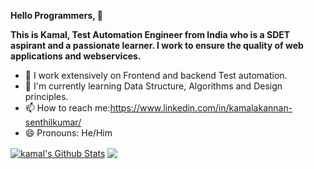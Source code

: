 **Hello Programmers, 👋**

**This is Kamal, Test Automation Engineer from India who is a SDET aspirant and a passionate learner.
I work to ensure the quality of web applications and webservices.**

* 🔭 I work extensively on Frontend and backend Test automation.
* 🌱 I'm currently learning Data Structure, Algorithms and Design principles.
* 📫 How to reach me:https://www.linkedin.com/in/kamalakannan-senthilkumar/
* 😄 Pronouns: He/Him

<a href="https://github.com/kamal0223">
<img align="center" alt="kamal's Github Stats" src="https://github-readme-stats.codestackr.vercel.app/api?username=kamal0223&show_icons=true&hide_border=true&count_private=true&include_all_commits=true&theme=radical" /></a>

<a href="https://github.com/kamal0223">
  <img align="center" src="https://github-readme-stats.anuraghazra1.vercel.app/api/top-langs/?username=kamal0223&layout=compact&theme=radical" />
</a>

<!---
kamal0223/kamal0223 is a ✨ special ✨ repository because its `README.md` (this file) appears on your GitHub profile.
You can click the Preview link to take a look at your changes.
--->
